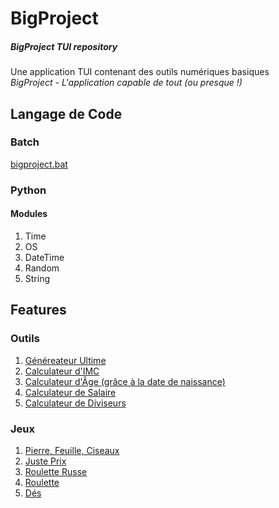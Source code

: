 # BigProject
##### BigProject TUI repository
Une application TUI contenant des outils numériques basiques   
*BigProject - L'application capable de tout (ou presque !)*

## Langage de Code
### Batch
[bigproject.bat](https://github.com/yrsciv95/BigProject/blob/BigProject/bigproject.bat "Lien vers le fichier Batch de BigProject")
### Python
#### Modules
1. Time
2. OS
3. DateTime
4. Random
5. String 

## Features
### Outils
1. [Généreateur Ultime](https://github.com/yrsciv95/BigProject/blob/BigProject/source_code/ultimgenerator.py)
2. [Calculateur d'IMC](https://github.com/yrsciv95/BigProject/blob/BigProject/source_code/calcimc.py)
3. [Calculateur d'Âge (grâce à la date de naissance)](https://github.com/yrsciv95/BigProject/blob/BigProject/source_code/calcage.py)
4. [Calculateur de Salaire](https://github.com/yrsciv95/BigProject/blob/BigProject/source_code/salary.py)
5. [Calculateur de Diviseurs](https://github.com/yrsciv95/BigProject/blob/BigProject/source_code/calcdiv.py)

### Jeux
1. [Pierre, Feuille, Ciseaux](https://github.com/yrsciv95/BigProject/blob/BigProject/source_code/chifoumi.py)
2. [Juste Prix](https://github.com/yrsciv95/BigProject/blob/BigProject/source_code/nbguess.py)
3. [Roulette Russe](https://github.com/yrsciv95/BigProject/blob/BigProject/source_code/rouletteru.py)
4. [Roulette](https://github.com/yrsciv95/BigProject/blob/BigProject/source_code/roulettefr.py)
5. [Dés](https://github.com/yrsciv95/BigProject/blob/BigProject/source_code/dice.py)
